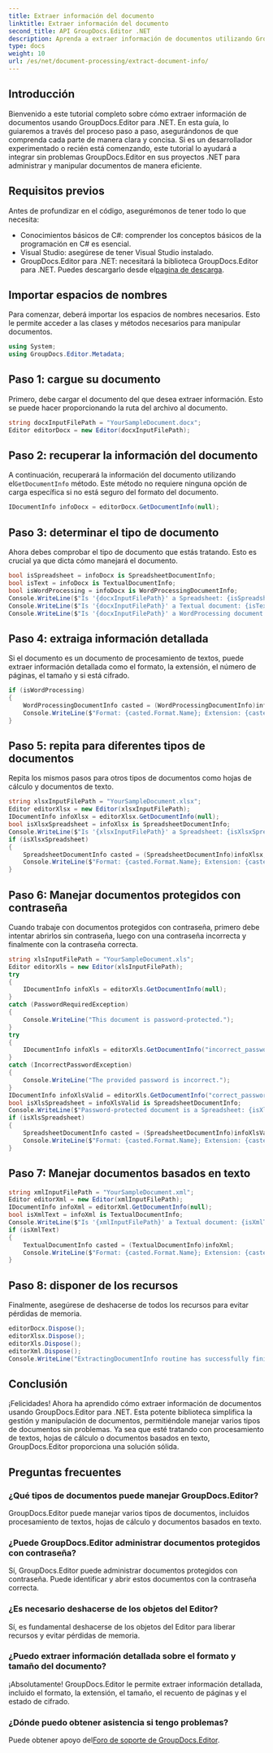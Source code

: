 ```yaml
---
title: Extraer información del documento
linktitle: Extraer información del documento
second_title: API GroupDocs.Editor .NET
description: Aprenda a extraer información de documentos utilizando GroupDocs.Editor para .NET con nuestro tutorial detallado paso a paso. Perfecto para gestionar varios tipos de documentos.
type: docs
weight: 10
url: /es/net/document-processing/extract-document-info/
---
```

## Introducción
Bienvenido a este tutorial completo sobre cómo extraer información de documentos usando GroupDocs.Editor para .NET. En esta guía, lo guiaremos a través del proceso paso a paso, asegurándonos de que comprenda cada parte de manera clara y concisa. Si es un desarrollador experimentado o recién está comenzando, este tutorial lo ayudará a integrar sin problemas GroupDocs.Editor en sus proyectos .NET para administrar y manipular documentos de manera eficiente.
## Requisitos previos
Antes de profundizar en el código, asegurémonos de tener todo lo que necesita:
- Conocimientos básicos de C#: comprender los conceptos básicos de la programación en C# es esencial.
- Visual Studio: asegúrese de tener Visual Studio instalado.
-  GroupDocs.Editor para .NET: necesitará la biblioteca GroupDocs.Editor para .NET. Puedes descargarlo desde el[pagina de descarga](https://releases.groupdocs.com/editor/net/).
## Importar espacios de nombres
Para comenzar, deberá importar los espacios de nombres necesarios. Esto le permite acceder a las clases y métodos necesarios para manipular documentos.
```csharp
using System;
using GroupDocs.Editor.Metadata;
```
## Paso 1: cargue su documento
Primero, debe cargar el documento del que desea extraer información. Esto se puede hacer proporcionando la ruta del archivo al documento.
```csharp
string docxInputFilePath = "YourSampleDocument.docx";
Editor editorDocx = new Editor(docxInputFilePath);
```
## Paso 2: recuperar la información del documento
 A continuación, recuperará la información del documento utilizando el`GetDocumentInfo` método. Este método no requiere ninguna opción de carga específica si no está seguro del formato del documento.
```csharp
IDocumentInfo infoDocx = editorDocx.GetDocumentInfo(null);
```
## Paso 3: determinar el tipo de documento
Ahora debes comprobar el tipo de documento que estás tratando. Esto es crucial ya que dicta cómo manejará el documento.
```csharp
bool isSpreadsheet = infoDocx is SpreadsheetDocumentInfo;
bool isText = infoDocx is TextualDocumentInfo;
bool isWordProcessing = infoDocx is WordProcessingDocumentInfo;
Console.WriteLine($"Is '{docxInputFilePath}' a Spreadsheet: {isSpreadsheet}");
Console.WriteLine($"Is '{docxInputFilePath}' a Textual document: {isText}");
Console.WriteLine($"Is '{docxInputFilePath}' a WordProcessing document: {isWordProcessing}");
```
## Paso 4: extraiga información detallada
Si el documento es un documento de procesamiento de textos, puede extraer información detallada como el formato, la extensión, el número de páginas, el tamaño y si está cifrado.
```csharp
if (isWordProcessing)
{
    WordProcessingDocumentInfo casted = (WordProcessingDocumentInfo)infoDocx;
    Console.WriteLine($"Format: {casted.Format.Name}; Extension: {casted.Format.Extension}; Page count: {casted.PageCount}; Size: {casted.Size} bytes; Is encrypted: {casted.IsEncrypted}");
}
```
## Paso 5: repita para diferentes tipos de documentos
Repita los mismos pasos para otros tipos de documentos como hojas de cálculo y documentos de texto.
```csharp
string xlsxInputFilePath = "YourSampleDocument.xlsx";
Editor editorXlsx = new Editor(xlsxInputFilePath);
IDocumentInfo infoXlsx = editorXlsx.GetDocumentInfo(null);
bool isXlsxSpreadsheet = infoXlsx is SpreadsheetDocumentInfo;
Console.WriteLine($"Is '{xlsxInputFilePath}' a Spreadsheet: {isXlsxSpreadsheet}");
if (isXlsxSpreadsheet)
{
    SpreadsheetDocumentInfo casted = (SpreadsheetDocumentInfo)infoXlsx;
    Console.WriteLine($"Format: {casted.Format.Name}; Extension: {casted.Format.Extension}; Tabs count: {casted.PageCount}; Size: {casted.Size} bytes; Is encrypted: {casted.IsEncrypted}");
}
```
## Paso 6: Manejar documentos protegidos con contraseña
Cuando trabaje con documentos protegidos con contraseña, primero debe intentar abrirlos sin contraseña, luego con una contraseña incorrecta y finalmente con la contraseña correcta.
```csharp
string xlsInputFilePath = "YourSampleDocument.xls";
Editor editorXls = new Editor(xlsInputFilePath);
try
{
    IDocumentInfo infoXls = editorXls.GetDocumentInfo(null);
}
catch (PasswordRequiredException)
{
    Console.WriteLine("This document is password-protected.");
}
try
{
    IDocumentInfo infoXls = editorXls.GetDocumentInfo("incorrect_password");
}
catch (IncorrectPasswordException)
{
    Console.WriteLine("The provided password is incorrect.");
}
IDocumentInfo infoXlsValid = editorXls.GetDocumentInfo("correct_password");
bool isXlsSpreadsheet = infoXlsValid is SpreadsheetDocumentInfo;
Console.WriteLine($"Password-protected document is a Spreadsheet: {isXlsSpreadsheet}");
if (isXlsSpreadsheet)
{
    SpreadsheetDocumentInfo casted = (SpreadsheetDocumentInfo)infoXlsValid;
    Console.WriteLine($"Format: {casted.Format.Name}; Extension: {casted.Format.Extension}; Tabs count: {casted.PageCount}; Size: {casted.Size} bytes; Is encrypted: {casted.IsEncrypted}");
}
```
## Paso 7: Manejar documentos basados en texto
```csharp
string xmlInputFilePath = "YourSampleDocument.xml";
Editor editorXml = new Editor(xmlInputFilePath);
IDocumentInfo infoXml = editorXml.GetDocumentInfo(null);
bool isXmlText = infoXml is TextualDocumentInfo;
Console.WriteLine($"Is '{xmlInputFilePath}' a Textual document: {isXmlText}");
if (isXmlText)
{
    TextualDocumentInfo casted = (TextualDocumentInfo)infoXml;
    Console.WriteLine($"Format: {casted.Format.Name}; Extension: {casted.Format.Extension}; Encoding: {casted.Encoding}; Size: {casted.Size} bytes");
}
```
## Paso 8: disponer de los recursos
Finalmente, asegúrese de deshacerse de todos los recursos para evitar pérdidas de memoria.
```csharp
editorDocx.Dispose();
editorXlsx.Dispose();
editorXls.Dispose();
editorXml.Dispose();
Console.WriteLine("ExtractingDocumentInfo routine has successfully finished");
```
## Conclusión
¡Felicidades! Ahora ha aprendido cómo extraer información de documentos usando GroupDocs.Editor para .NET. Esta potente biblioteca simplifica la gestión y manipulación de documentos, permitiéndole manejar varios tipos de documentos sin problemas. Ya sea que esté tratando con procesamiento de textos, hojas de cálculo o documentos basados en texto, GroupDocs.Editor proporciona una solución sólida.
## Preguntas frecuentes
### ¿Qué tipos de documentos puede manejar GroupDocs.Editor?
GroupDocs.Editor puede manejar varios tipos de documentos, incluidos procesamiento de textos, hojas de cálculo y documentos basados en texto.
### ¿Puede GroupDocs.Editor administrar documentos protegidos con contraseña?
Sí, GroupDocs.Editor puede administrar documentos protegidos con contraseña. Puede identificar y abrir estos documentos con la contraseña correcta.
### ¿Es necesario deshacerse de los objetos del Editor?
Sí, es fundamental deshacerse de los objetos del Editor para liberar recursos y evitar pérdidas de memoria.
### ¿Puedo extraer información detallada sobre el formato y tamaño del documento?
¡Absolutamente! GroupDocs.Editor le permite extraer información detallada, incluido el formato, la extensión, el tamaño, el recuento de páginas y el estado de cifrado.
### ¿Dónde puedo obtener asistencia si tengo problemas?
 Puede obtener apoyo del[Foro de soporte de GroupDocs.Editor](https://forum.groupdocs.com/c/editor/20).